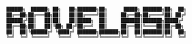 <!-- README.md — boyflash677 | ZERO-IMAGE HYPER-HACK EDITION -->

````bash
██████╗  ██████╗ ██╗   ██╗███████╗██╗      █████╗ ███████╗██╗  ██╗
██╔══██╗██╔═══██╗██║   ██║██╔════╝██║     ██╔══██╗██╔════╝██║ ██╔╝
██████╔╝██║   ██║██║   ██║█████╗  ██║     ███████║███████╗█████╔╝ 
██╔══██╗██║   ██║╚██╗ ██╔╝██╔══╝  ██║     ██╔══██║╚════██║██╔═██╗ 
██║  ██║╚██████╔╝ ╚████╔╝ ███████╗███████╗██║  ██║███████║██║  ██╗
╚═╝  ╚═╝ ╚═════╝   ╚═══╝  ╚══════╝╚══════╝╚═╝  ╚═╝╚══════╝╚═╝  ╚═╝
